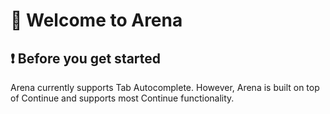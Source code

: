 # 👋 Welcome to Arena

## ❗️ Before you get started

Arena currently supports Tab Autocomplete. However, Arena is built on top of Continue and supports most Continue functionality.